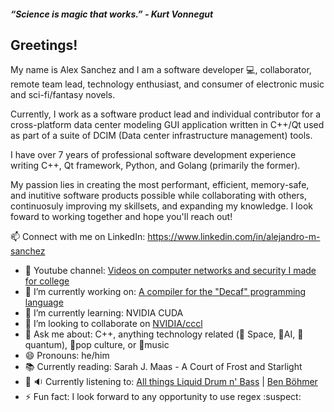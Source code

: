 ##### “Science is magic that works.” - Kurt Vonnegut
 
## Greetings!

<!--
**am-sanchez/am-sanchez** is a ✨ _special_ ✨ repository because its `README.md` (this file) appears on your GitHub profile.

Here are some ideas to get you started:
-->
<!-- - 🤔 I’m looking for help with CUDA and  -->
My name is Alex Sanchez and I am a software developer 💻, collaborator, remote team lead, technology enthusiast, and consumer of electronic music and sci-fi/fantasy novels. 

Currently, I work as a software product lead and individual contributor for a cross-platform data center modeling GUI application written in C++/Qt used as part of a suite of DCIM (Data center infrastructure management) tools.

I have over 7 years of professional software development experience writing C++, Qt framework, Python, and Golang (primarily the former).

My passion lies in creating the most performant, efficient, memory-safe, and inutitive software products possible while collaborating with others, continuosuly improving my skillsets, and expanding my knowledge. I look foward to working together and hope you'll reach out!

📫 Connect with me on LinkedIn: https://www.linkedin.com/in/alejandro-m-sanchez

- :vhs: Youtube channel: [Videos on computer networks and security I made for college](https://www.youtube.com/watch?v=NazbhvyKpqw&list=PL2ZA4O3zwHSSMp5FMeS7M4rq5yg50fqak)
- 🔭 I’m currently working on: [A compiler for the "Decaf" programming language](https://github.com/am-sanchez/compiler-dcc)
- 🌱 I’m currently learning: NVIDIA CUDA
- 👯 I’m looking to collaborate on [NVIDIA/cccl](https://github.com/am-sanchez/cccl)
- 💬 Ask me about: C++, anything technology related (🚀 Space, 🤖AI, 🔬quantum), 🎥pop culture, or 🎻music
- 😄 Pronouns: he/him
- :books: Currently reading: Sarah J. Maas - A Court of Frost and Starlight
-  🎹 :sound: Currently listening to: [All things Liquid Drum n' Bass](https://www.youtube.com/watch?v=_rKZT_rN6LY&list=PL1wrQVOjFlMjfe2m2apaKT6_VVie5ZKjs&index=117&pp=iAQB8AUB) | [Ben Böhmer](https://www.youtube.com/watch?v=RvRhUHTV_8k&pp=ygUSYmVzdCBvZiBiZW4gYm9obWVy)
- ⚡ Fun fact: I look forward to any opportunity to use regex :suspect:
